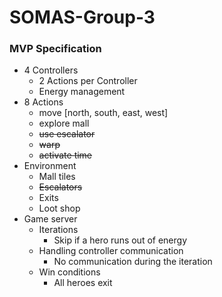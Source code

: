 # SOMAS-Group-3

### MVP Specification

- 4 Controllers
	- 2 Actions per Controller
	- Energy management
- 8 Actions
	- move [north, south, east, west]
	- explore mall
	- ~~use escalator~~
	- ~~warp~~
	- ~~activate time~~
- Environment
	- Mall tiles
	- ~~Escalators~~
	- Exits
	- Loot shop
- Game server
	- Iterations
		- Skip if a hero runs out of energy
	- Handling controller communication
		- No communication during the iteration
	- Win conditions
		- All heroes exit